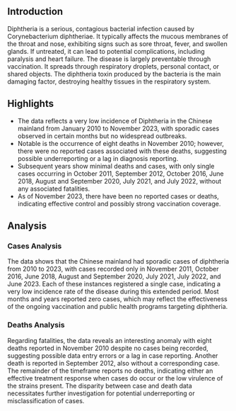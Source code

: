 ## Introduction

Diphtheria is a serious, contagious bacterial infection caused by Corynebacterium diphtheriae. It typically affects the mucous membranes of the throat and nose, exhibiting signs such as sore throat, fever, and swollen glands. If untreated, it can lead to potential complications, including paralysis and heart failure. The disease is largely preventable through vaccination. It spreads through respiratory droplets, personal contact, or shared objects. The diphtheria toxin produced by the bacteria is the main damaging factor, destroying healthy tissues in the respiratory system.
## Highlights

- The data reflects a very low incidence of Diphtheria in the Chinese mainland from January 2010 to November 2023, with sporadic cases observed in certain months but no widespread outbreaks. <br/>
- Notable is the occurrence of eight deaths in November 2010; however, there were no reported cases associated with these deaths, suggesting possible underreporting or a lag in diagnosis reporting. <br/>
- Subsequent years show minimal deaths and cases, with only single cases occurring in October 2011, September 2012, October 2016, June 2018, August and September 2020, July 2021, and July 2022, without any associated fatalities. <br/>
- As of November 2023, there have been no reported cases or deaths, indicating effective control and possibly strong vaccination coverage. <br/>
## Analysis

### Cases Analysis
The data shows that the Chinese mainland had sporadic cases of diphtheria from 2010 to 2023, with cases recorded only in November 2011, October 2016, June 2018, August and September 2020, July 2021, July 2022, and June 2023. Each of these instances registered a single case, indicating a very low incidence rate of the disease during this extended period. Most months and years reported zero cases, which may reflect the effectiveness of the ongoing vaccination and public health programs targeting diphtheria.

### Deaths Analysis
Regarding fatalities, the data reveals an interesting anomaly with eight deaths reported in November 2010 despite no cases being recorded, suggesting possible data entry errors or a lag in case reporting. Another death is reported in September 2012, also without a corresponding case. The remainder of the timeframe reports no deaths, indicating either an effective treatment response when cases do occur or the low virulence of the strains present. The disparity between case and death data necessitates further investigation for potential underreporting or misclassification of cases.
